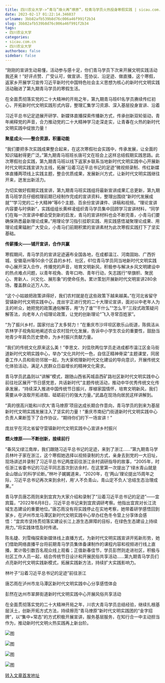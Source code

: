 ```yaml
---
title: 四川农业大学->“青马”烽火再“燎原”，校青马学员火热投身寒假实践 | sicau.com.cn
date: 2023-02-17 01:22:14.346037
urlname: 3bb82afb539b8d76c006a46f991f2b34
slug: 3bb82afb539b8d76c006a46f991f2b34
tags: 
- 四川农业大学
categories:
- sicau.com.cn
- 四川农业大学
authorbox: false
sidebar: false
---
```

“刚刚的宣讲生动易懂，活动参与感十足，你们青马学员下次来开展文明实践活动我还来！”好评点赞、广受认可，做宣讲、签协议、沿足迹、做直播，这个寒假，返家乡开展学习宣传习近平新时代中国特色社会主义思想为核心的新时代文明实践活动融进了第九期青马学员的寒假生活。

在全面贯彻落实党的二十大精神的开局之年，第九期青马班61名学员赓续传红初心，开拓新时代文明实践形式内容，整理汇集学习资源、深入基层投身宣讲、沿着
<!--more-->
习近平总书记足迹展开研学、新媒体直播探索传播新方式，传承创新双轮驱动，青年阐释党的声音，合力推动党的二十大精神学习走深走实，让青春在火热的新时代文明实践中绽放力量！

**聚星成火——整合资源，积蓄动能**

“我们要把多次实践成果整合起来，在这次寒假社会实践中，传承发展，让全面的知识辐射得更广泛。”第九期青马班班长唐可文在班会上这样总结假期实践思路。此次寒假社会实践，第九期青马班以线下返家乡联系当地新时代文明实践中心开展新时代文明实践宣讲为主线，拓展“沿着习近平总书记的足迹”微视频录制、传红新媒体直播两项线上实践主题，整合优质成果，发展新兴方式，让新时代文明实践继往开来，迸发出新活力。

为切实做好假期实践宣讲，第九期青马班实践组将最新宣讲成果汇总更新，第九期青马班学员仔细梳理前期已经制作完成的宣讲资料，整理出围绕“新时代发展成就”“学习党的二十大精神”等6个主题、百余份宣讲课件、讲稿和视频。“理论宣讲内容要与时俱新”，实践组组长黄梓凌组织青马学员集中回顾学习宣讲材料，“同学们在每一次宣讲中都会受到新的启发，青马的宣讲材料也会不断完善，小青马们要确保熟悉最新理论成果。”用理论学习指引挂职实践、用实践感悟凝聚理论成果、用理论成果辐射广大受众，小青马们前期积累的宣讲素材为此次寒假实践打下了坚实基础。

**传薪播火——铺开宣讲，合作共赢**

寒假期间，青马学员的宣讲足迹遍布全国各地，在成都温江、河南固始、广西忻城、安徽亳州等50余个区县的乡村、社区，61位青马学员同当地新时代文明实践中心展开深入合作，传播党的声音，培育文明新风，积极参与解决乡风文明建设中的热点难点问题，以青年视角、青年口吻、青年行动，矢志践行“举旗帜、聚民心、育新人、兴文化、展形象”的使命任务。累计策划开展新时代文明宣讲280余场，覆盖群众近万人次。

“这个小姑娘把政策讲得好，我们农村就是在这些政策下越来越美。”在河北省留守营镇新时代文明实践中心，庞丝宇正进行党的二十大理论宣讲，面对以中老年人为主的听众，她把党的政策通俗解答，用“为了谁”“干什么”“怎么干”三段式政策疑问解答法，向老年人介绍理论政策，让党的创新理论“飞入寻常百姓家”。

“为了振兴乡村，国家付出了太多努力！”在重庆市沙坪坝区歌乐山街道，陈佩洁从农林学子视角贴地阐述农业农村现代化发展，告诉中小学生农业的重要性，鼓励当地青少年肩负历史使命，为乡村振兴贡献力量。

“我们的传统文化原来这么美！”李思文、刘佳欣两位学员走进成都市温江区金马街道新时代文明实践中心，举办“文化共时代一色，自信正精神脊梁”主题课堂，同居委工作人员和街坊邻居一起，为大家梳理新时代文化建设的导向意识，开展传统文化体验活动，满足人民群众日益增长的精神文化需求。

青马学员武晶则以“讲解”模式，跟随山西省芮城县西矿路社区新时代文明实践中心前往社区展开“节日感党恩，共话新时代”主题传统活动，推动中华优秀传统文化传承发展，“持续深入推进中国传统节日振兴，厚植家国情怀，培育文明新风，我们需要从中汲取开拓进取、砥砺前行的强大力量。”武晶在现场向居民这样讲解到。

“真的很高兴能和川农大‘青马燎原’项目达成长期合作意向，青马学员的到来为基层新时代文明实践发展注入了坚实的力量！”重庆市南纪门街道新时代文明实践中心负责人果断签下了合作协议，“期待你们的下一场宣讲！”

庞丝宇在河北省留守营镇新时代文明实践中心宣讲乡村振兴

**燃火燎原——不断创新，接续前行**

“春风又绿江南岸，我们跟随习近平总书记的足迹，来到了浙江……”第九期青马学员林叶子家在浙江，这个寒假她选择以视频录制的方式，亲身去到党的一大旧址，现场讲述并录制了习近平总书记两度前往浙江余村调研指导的故事，“2005年，时任浙江省委书记的习近平同志首次到访余村，在这里第一次提出了‘绿水青山就是金山银山’的科学论断。”林叶子娓娓道来，“2020年，在‘两山’理论提出15周年之际，习近平总书记再次来到余村，用‘人不负青山，青山定不负人’总结生态治理成果。”

青马学员唐芯雨则来到宜宾为大家介绍和录制了“沿着习近平总书记的足迹”——宜宾篇，“2022年6月8日，习近平总书记来到宜宾调研考察。他指出宜宾对长江流域生态建设的重要地位。”唐芯雨没有将实践停止在实地考察，她带着研学感悟回到家乡，在泸州市龙马潭区新时代文明实践中心举办红色冬令营上分享体会感悟：“宜宾市坚持贯彻落实建设长江上游生态屏障的目标，在绿色生态建设上持续用力。”将实践体悟及时传递。

陈名婕、刘雪梅探索新媒体线上直播方式，为新时代文明实践宣讲开拓新形势，她们借助网络直播平台将前期青马学员集体备课制作的课程内容和视频进行线上直播，累计吸引数百名观众线上观看；正值新春佳节，学员彭然则走进社区，积极与社区工作人员一起，结合传统节日设计和开展民俗共享活动……第九期青马学员们点亮新时代文明实践新模式，拓展实践新方法，持续扩大实践影响力。

林叶子“沿着习近平总书记的足迹”前往浙江

唐芯雨在泸州市龙马潭区新时代文明实践中心分享感悟体会

彭然在达州市翠屏街道新时代文明实践中心开展风俗共享活动

在全面贯彻落实党的二十大精神开局之年，川农大青马学员总结经验，继续扎根基层沃土，创新开拓方式方法，持续擦亮“青马燎原”新时代文明实践团的“金字招牌”，以“集中+常态”的方式积极开展宣讲，服务基层服务，在知行合一中主动担当作为，推动新时代文明火热实践再上新台阶。

![图](https://news.sicau.edu.cn/__local/0/D1/D7/5F6F67F852FB3D6C1A438DC4E17_EF984FA4_246933.png)

![图](https://news.sicau.edu.cn/__local/9/D7/7C/91B0759F89A71CB3368CC1C9159_DFB0EC1A_135911.png)

![图](https://news.sicau.edu.cn/__local/7/A6/1D/3BA145D397FBBCA5EB804ACBD44_FEC7EC8C_1B58A3.png)

![图](https://news.sicau.edu.cn/__local/9/FC/F2/9F7AE98B82F5252C81965BF0EEB_8081EE5B_1AE5FB.png)

[转入文章首发地址](https://news.sicau.edu.cn/info/1078/71004.htm)